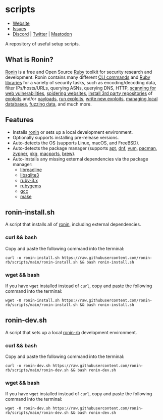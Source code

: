 # scripts

* [Website](https://ronin-rb.dev)
* [Issues](https://github.com/ronin-rb/scripts/issues)
* [Discord](https://discord.gg/6WAb3PsVX9) |
  [Twitter](https://twitter.com/ronin_rb) |
  [Mastodon](https://infosec.exchange/@ronin_rb)

A repository of useful setup scripts.

## What is Ronin?

[Ronin][website] is a free and Open Source [Ruby] toolkit for security research
and development. Ronin contains many different [CLI commands][ronin-synopsis]
and [Ruby libraries][ronin-rb] for a variety of security tasks, such as
encoding/decoding data, filter IPs/hosts/URLs, querying ASNs, querying DNS,
HTTP, [scanning for web vulnerabilities][ronin-vulns-synopsis],
[spidering websites][ronin-web-spider],
[install 3rd party repositories][ronin-repos-synopsis] of
[exploits][ronin-exploits] and/or
[payloads][ronin-payloads], [run exploits][ronin-exploits-synopsis],
[write new exploits][ronin-exploits-examples],
[managing local databases][ronin-db-synopsis],
[fuzzing data][ronin-fuzzer], and much more.

[Ruby]: https://www.ruby-lang.org/
[website]: https://ronin-rb.dev/
[ronin]: https://github.com/ronin-rb/ronin#readme
[ronin-synopsis]: https://github.com/ronin-rb/ronin#synopsis
[ronin-support]: https://github.com/ronin-rb/ronin-support#readme
[ronin-repos]: https://github.com/ronin-rb/ronin-repos#readme
[ronin-repos-synopsis]: https://github.com/ronin-rb/ronin-repos#synopsis
[ronin-core]: https://github.com/ronin-rb/ronin-core#readme
[ronin-db]: https://github.com/ronin-rb/ronin-db#readme
[ronin-db-synopsis]: https://github.com/ronin-rb/ronin-db#synopsis
[ronin-fuzzer]: https://github.com/ronin-rb/ronin-fuzzer#readme
[ronin-web]: https://github.com/ronin-rb/ronin-web#readme
[ronin-web-server]: https://github.com/ronin-rb/ronin-web-server#readme
[ronin-web-spider]: https://github.com/ronin-rb/ronin-web-spider#readme
[ronin-web-user_agents]: https://github.com/ronin-rb/ronin-web-user_agents#readme
[ronin-code-asm]: https://github.com/ronin-rb/ronin-code-asm#readme
[ronin-code-sql]: https://github.com/ronin-rb/ronin-code-sql#readme
[ronin-payloads]: https://github.com/ronin-rb/ronin-payloads#readme
[ronin-exploits]: https://github.com/ronin-rb/ronin-exploits#readme
[ronin-exploits-synopsis]: https://github.com/ronin-rb/ronin-exploits#synopsis
[ronin-exploits-examples]: https://github.com/ronin-rb/ronin-exploits#examples
[ronin-vulns]: https://github.com/ronin-rb/ronin-vulns#readme
[ronin-vulns-synopsis]: https://github.com/ronin-rb/ronin-vulns#synopsis

## Features

* Installs [ronin] or sets up a local development environment.
* Optionally supports installing pre-release versions.
* Auto-detects the OS (supports Linux, macOS, and FreeBSD).
* Auto-detects the package manager (supports [apt], [dnf], [yum], [pacman],
  [zypper], [pkg], [macports], [brew]).
* Auto-installs any missing external dependencies via the package manager:
  * [libreadline]
  * [libsqlite3][sqlite]
  * [ruby-3.x][ruby]
  * [rubygems]
  * [gcc]
  * [make]

## ronin-install.sh

A script that installs all of [ronin], including external dependencies.

### curl && bash

Copy and paste the following command into the terminal:

```shell
curl -o ronin-install.sh https://raw.githubusercontent.com/ronin-rb/scripts/main/ronin-install.sh && bash ronin-install.sh
```

### wget && bash

If you have `wget` installed instead of `curl`, copy and paste the following
command into the terminal:

```shell
wget -O ronin-install.sh https://raw.githubusercontent.com/ronin-rb/scripts/main/ronin-install.sh && bash ronin-install.sh
```

## ronin-dev.sh

A script that sets up a local [ronin-rb] development environment.

### curl && bash

Copy and paste the following command into the terminal:

```shell
curl -o ronin-dev.sh https://raw.githubusercontent.com/ronin-rb/scripts/main/ronin-dev.sh && bash ronin-dev.sh
```

### wget && bash

If you have `wget` installed instead of `curl`, copy and paste the following
command into the terminal:

```shell
wget -O ronin-dev.sh https://raw.githubusercontent.com/ronin-rb/scripts/main/ronin-dev.sh && bash ronin-dev.sh
```

[ronin-rb]: https://github.com/ronin-rb/
[ronin]: https://github.com/ronin-rb/ronin#readme
[Synopsis]: https://github.com/ronin-rb/ronin#synopsis
[GitHub]: https://github.com/ronin-rb/

[apt]: http://wiki.debian.org/Apt
[dnf]: https://fedoraproject.org/wiki/Features/DNF
[yum]: http://yum.baseurl.org/
[pacman]: https://wiki.archlinux.org/index.php/Pacman
[zypper]: https://en.opensuse.org/Portal:Zypper
[pkg]: https://wiki.freebsd.org/pkgng
[macports]: https://www.macports.org/
[brew]: http://brew.sh

[libreadline]: https://tiswww.case.edu/php/chet/readline/rltop.html
[sqlite]: https://www.sqlite.org/index.html
[gcc]: http://gcc.gnu.org/
[make]: https://www.gnu.org/software/automake/
[ruby]: https://www.ruby-lang.org/
[rubygems]: https://github.com/rubygems/rubygems#readme
